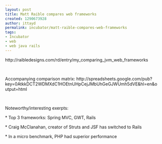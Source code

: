 ```yaml
---
layout: post
title: Matt Raible compares web frameworks
created: 1290673928
author: ittayd
permalink: incubator/matt-raible-compares-web-frameworks
tags:
- Incubator
- web
- web java rails
---
```

<p>http://raibledesigns.com/rd/entry/my_comparing_jvm_web_frameworks</p>
<p>&nbsp;</p>
<p>Accompanying comparison matrix:&nbsp;http://spreadsheets.google.com/pub?key=0AtkkDCT2WDMXdC1HOEtnUHpCejJMbUhGeGJWUmh5dVE&amp;hl=en&amp;output=html</p>
<p>&nbsp;</p>
<p>Noteworthy/interesting exerpts:</p>
<p>* Top 3 frameworks: Spring MVC, GWT, Rails</p>
<p>*&nbsp;Craig McClanahan, creator of Struts and JSF has switched to Rails</p>
<p>*&nbsp;In a micro benchmark, PHP&nbsp;had superior performance</p>
<br />
<p>&nbsp;</p>
